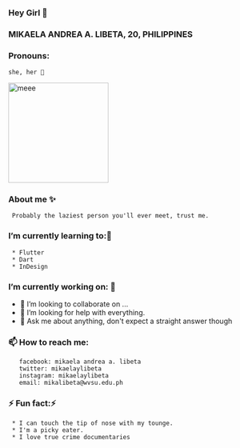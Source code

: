 ### Hey Girl 👋
<h3> MIKAELA ANDREA A. LIBETA, 20, PHILIPPINES </h3>

### Pronouns: 
    she, her 👩
    
<img src="https://github.com/MikaelaAndrea/MikaelaAndrea/blob/main/_MG_0343.JPG" alt="meee" width="200"/>
    

<!--
**MikaelaAndrea/MikaelaAndrea** is a ✨ _special_ ✨ repository because its `README.md` (this file) appears on your GitHub profile.-->

### About me ✨ 
     Probably the laziest person you'll ever meet, trust me. 
### I’m currently learning to:🌱
     * Flutter
     * Dart
     * InDesign 

### I’m currently working on: 🔭
    

- 👯 I’m looking to collaborate on ...
- 🤔 I’m looking for help with everything.
- 💬 Ask me about anything, don't expect a straight answer though 
### 📫 How to reach me: 
       facebook: mikaela andrea a. libeta
       twitter: mikaelaylibeta 
       instagram: mikaelaylibeta
       email: mikalibeta@wvsu.edu.ph

### ⚡ Fun fact:⚡
     * I can touch the tip of nose with my tounge. 
     * I'm a picky eater. 
     * I love true crime documentaries 






